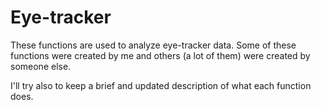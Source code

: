 # Eye-tracker

These functions are used to analyze eye-tracker data. Some of these functions were created by me and others (a lot of them) were created by someone else. 

I'll try also to keep a brief and updated description of what each function does. 
